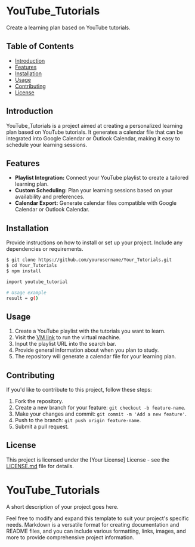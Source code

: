 # YouTube_Tutorials

Create a learning plan based on YouTube tutorials.

## Table of Contents

- [Introduction](#introduction)
- [Features](#features)
- [Installation](#installation)
- [Usage](#usage)
- [Contributing](#contributing)
- [License](#license)

## Introduction

YouTube_Tutorials is a project aimed at creating a personalized learning plan based on YouTube tutorials. It generates a calendar file that can be integrated into Google Calendar or Outlook Calendar, making it easy to schedule your learning sessions.

## Features

- **Playlist Integration:** Connect your YouTube playlist to create a tailored learning plan.
- **Custom Scheduling:** Plan your learning sessions based on your availability and preferences.
- **Calendar Export:** Generate calendar files compatible with Google Calendar or Outlook Calendar.


## Installation

Provide instructions on how to install or set up your project. Include any dependencies or requirements.
```bash
$ git clone https://github.com/yourusername/Your_Tutorials.git
$ cd Your_Tutorials
$ npm install

import youtube_tutorial

# Usage example
result = g()
```

## Usage

1. Create a YouTube playlist with the tutorials you want to learn.
2. Visit the [VM link](#) to run the virtual machine.
3. Input the playlist URL into the search bar.
4. Provide general information about when you plan to study.
5. The repository will generate a calendar file for your learning plan.

## Contributing

If you'd like to contribute to this project, follow these steps:

1. Fork the repository.
2. Create a new branch for your feature: `git checkout -b feature-name`.
3. Make your changes and commit: `git commit -m 'Add a new feature'`.
4. Push to the branch: `git push origin feature-name`.
5. Submit a pull request.

## License

This project is licensed under the [Your License] License - see the [LICENSE.md](LICENSE.md) file for details.
# YouTube_Tutorials

A short description of your project goes here.



Feel free to modify and expand this template to suit your project's specific needs. Markdown is a versatile format for creating documentation and README files, and you can include various formatting, links, images, and more to provide comprehensive project information.
